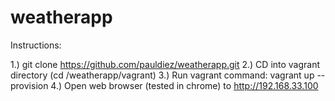 weatherapp
==========

Instructions:

1.) git clone https://github.com/pauldiez/weatherapp.git
2.) CD into vagrant directory (cd /weatherapp/vagrant)
3.) Run vagrant command: vagrant up --provision
4.) Open web browser (tested in chrome) to http://192.168.33.100




